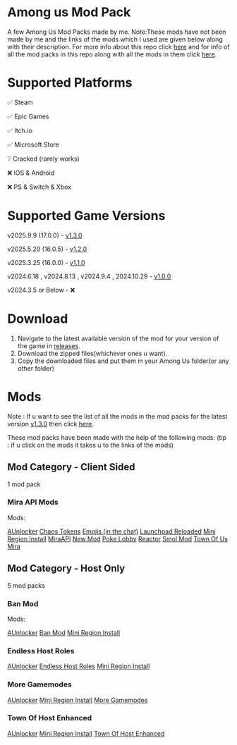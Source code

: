 # Among us Mod Pack

A few Among Us Mod Packs made by me. Note:These mods have not been made by me and the links of the mods which I used are given below along with their description. For more info about this repo click [here](https://github.com/superidol1890/Among-Us-Mod-Pack/blob/main/About%20this%20mod.txt) and for info of all the mod packs in this repo along with all the mods in them click [here](https://github.com/superidol1890/Among-Us-Mod-Pack/blob/main/About%20this%20mod.txt).


# Supported Platforms

✅ Steam

✅ Epic Games

✅ Itch.io

✅ Microsoft Store

❔ Cracked (rarely works)

❌ iOS & Android

❌ PS & Switch & Xbox

# Supported Game Versions

v2025.9.9 (17.0.0) - [v1.3.0](https://github.com/superidol1890/Among-Us-Mod-Pack/releases/tag/v1.3.0)

v2025.5.20 (16.0.5) - [v1.2.0](https://github.com/superidol1890/Among-Us-Mod-Pack/releases/tag/v1.2.0)

v2025.3.25 (16.0.0) - [v1.1.0](https://github.com/superidol1890/Among-Us-Mod-Pack/releases/tag/v1.1.0)

v2024.6.18 , v2024.8.13 , v2024.9.4 , 2024.10.29 - [v1.0.0](https://github.com/superidol1890/Among-Us-Mod-Pack/releases/tag/v1.0.0)

v2024.3.5 or Below - ❌

# Download

1. Navigate to the latest available version of the mod for your version of the game in [releases](https://github.com/superidol1890/Among-Us-Mod-Pack/releases).
2. Download the zipped files(whichever ones u want).
3. Copy the downloaded files and put them in your Among Us folder(or any other folder)

# Mods

Note : If u want to see the list of all the mods in the mod packs for the latest version [v1.3.0](https://github.com/superidol1890/Among-Us-Mod-Pack/releases/tag/v1.3.0) then click [here](https://github.com/superidol1890/Among-Us-Mod-Pack/blob/main/About%20this%20mod.txt).

These mod packs have been made with the help of the following mods: 
(tip : if u click on the mods it takes u to the links of the mods)

## Mod Category - Client Sided
 
1 mod pack

### Mira API Mods 

Mods:

[AUnlocker](https://github.com/astra1dev/AUnlocker)
[Chaos Tokens](https://github.com/xChipseq/ChaosTokens)
[Emojis (in the chat)](https://github.com/WanderingPix/Emojis-in-the-mogus-chat)
[Launchpad Reloaded](https://github.com/All-Of-Us-Mods/LaunchpadReloaded)
[Mini Region Install](https://github.com/miniduikboot/Mini.RegionInstall)
[MiraAPI](https://github.com/All-Of-Us-Mods/MiraAPI)
[New Mod](https://github.com/CallOfCreator/NewMod)
[Poke Lobby](https://github.com/XtraCube/PokemongUs)
[Reactor](https://github.com/NuclearPowered/Reactor)
[Smol Mod](https://github.com/XtraCube/SmolMod)
[Town Of Us Mira](https://github.com/AU-Avengers/TOU-Mira)

## Mod Category - Host Only

5 mod packs 

### Ban Mod

Mods:

[AUnlocker](https://github.com/astra1dev/AUnlocker)
[Ban Mod](https://github.com/GianniBart/BanMod)
[Mini Region Install](https://github.com/miniduikboot/Mini.RegionInstall)

### Endless Host Roles

[AUnlocker](https://github.com/astra1dev/AUnlocker)
[Endless Host Roles](https://github.com/Gurge44/EndlessHostRoles)
[Mini Region Install](https://github.com/miniduikboot/Mini.RegionInstall)

### More Gamemodes

[AUnlocker](https://github.com/astra1dev/AUnlocker)
[Mini Region Install](https://github.com/miniduikboot/Mini.RegionInstall)
[More Gamemodes](https://github.com/Rabek009/MoreGamemodes)

### Town Of Host Enhanced

[AUnlocker](https://github.com/astra1dev/AUnlocker)
[Mini Region Install](https://github.com/miniduikboot/Mini.RegionInstall)
[Town Of Host Enhanced](https://github.com/EnhancedNetwork/TownofHost-Enhanced)
